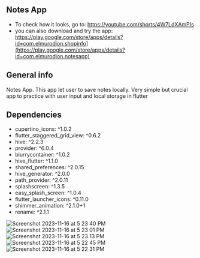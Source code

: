 ## Notes App
* To check how it looks, go to: https://youtube.com/shorts/4W7LdXAmPIs
* you can also download and try the app: https://play.google.com/store/apps/details?id=com.elmurodjon.shopinfo](https://play.google.com/store/apps/details?id=com.elmurodjon.notesapp)

## General info 
Notes App. This app let user to save notes locally. Very simple but crucial app to practice with user input and local storage in flutter


## Dependencies 
 * cupertino_icons: ^1.0.2
 * flutter_staggered_grid_view: ^0.6.2
 * hive: ^2.2.3
 * provider: ^6.0.4
 * blurrycontainer: ^1.0.2
 * hive_flutter: ^1.1.0
 * shared_preferences: ^2.0.15
 * hive_generator: ^2.0.0
 * path_provider: ^2.0.11
 * splashscreen: ^1.3.5
 * easy_splash_screen: ^1.0.4
 * flutter_launcher_icons: ^0.11.0
 * shimmer_animation: ^2.1.0+1
 * rename: ^2.1.1

![Screenshot 2023-11-16 at 5 23 40 PM](https://github.com/Elmurodjon01/todoApp/assets/96878908/e5881ad1-fda2-4bcf-be93-87e35b008b4c)
![Screenshot 2023-11-16 at 5 23 01 PM](https://github.com/Elmurodjon01/todoApp/assets/96878908/007158f7-bd51-49de-b54e-9fd0fe1e9ae5)
![Screenshot 2023-11-16 at 5 23 13 PM](https://github.com/Elmurodjon01/todoApp/assets/96878908/7c62adec-37e4-4aaa-bb59-9853a8336f5e)
![Screenshot 2023-11-16 at 5 22 45 PM](https://github.com/Elmurodjon01/todoApp/assets/96878908/0fdfa840-700b-4e81-8502-2c9dab4216cc)
![Screenshot 2023-11-16 at 5 22 31 PM](https://github.com/Elmurodjon01/todoApp/assets/96878908/46b1d08c-065e-4ed3-a73e-829850cbcbc6)
